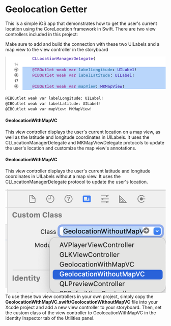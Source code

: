 # Geolocation Getter

This is a simple iOS app that demonstrates how to get the user's current location using the CoreLocation framework in Swift. There are two view controllers included in this project:


Make sure to add and build the connection with these two UILabels and a map view to the view controller in the storyboard

![image](img/UILabel.png)

```sh swift
@IBOutlet weak var labelLongitude: UILabel!
@IBOutlet weak var labelLatitude: UILabel!
@IBOutlet weak var mapView: MKMapView!
```

#### **GeolocationWithMapVC**
This view controller displays the user's current location on a map view, as well as the latitude and longitude coordinates in UILabels. It uses the CLLocationManagerDelegate and MKMapViewDelegate protocols to update the user's location and customize the map view's annotations.

#### **GeolocationWithMapVC**
This view controller displays the user's current latitude and longitude coordinates in UILabels without a map view. It uses the CLLocationManagerDelegate protocol to update the user's location.

![image](img/customClass.png)
To use these two view controllers in your own project, simply copy the **GeolocationWithMapVC.swift/GeolocationWithoutMapVC** file into your Xcode project and add a new view controller to your storyboard. Then, set the custom class of the view controller to GeolocationWithMapVC in the Identity Inspector tab of the Utilities panel. 
